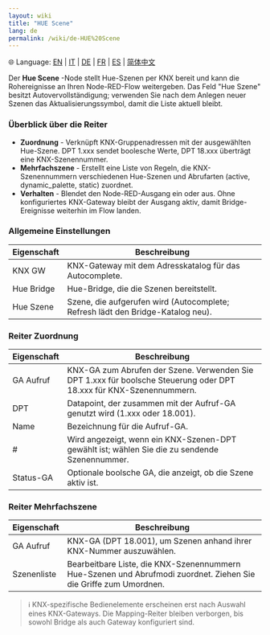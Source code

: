 ```yaml
---
layout: wiki
title: "HUE Scene"
lang: de
permalink: /wiki/de-HUE%20Scene
---
```

🌐 Language: [EN](https://supergiovane.github.io/node-red-contrib-knx-ultimate/wiki/HUE%20Scene) | [IT](https://supergiovane.github.io/node-red-contrib-knx-ultimate/wiki/it-HUE%20Scene) | [DE](https://supergiovane.github.io/node-red-contrib-knx-ultimate/wiki/de-HUE%20Scene) | [FR](https://supergiovane.github.io/node-red-contrib-knx-ultimate/wiki/fr-HUE%20Scene) | [ES](https://supergiovane.github.io/node-red-contrib-knx-ultimate/wiki/es-HUE%20Scene) | [简体中文](https://supergiovane.github.io/node-red-contrib-knx-ultimate/wiki/zh-CN-HUE%20Scene)

Der **Hue Scene** -Node stellt Hue-Szenen per KNX bereit und kann die Rohereignisse an Ihren Node-RED-Flow weitergeben. Das Feld "Hue Szene" besitzt Autovervollständigung; verwenden Sie nach dem Anlegen neuer Szenen das Aktualisierungssymbol, damit die Liste aktuell bleibt.

### Überblick über die Reiter

- **Zuordnung** - Verknüpft KNX-Gruppenadressen mit der ausgewählten Hue-Szene. DPT 1.xxx sendet boolesche Werte, DPT 18.xxx überträgt eine KNX-Szenennummer.
- **Mehrfachszene** - Erstellt eine Liste von Regeln, die KNX-Szenennummern verschiedenen Hue-Szenen und Abrufarten (active, dynamic\_palette, static) zuordnet.
- **Verhalten** - Blendet den Node-RED-Ausgang ein oder aus. Ohne konfiguriertes KNX-Gateway bleibt der Ausgang aktiv, damit Bridge-Ereignisse weiterhin im Flow landen.

### Allgemeine Einstellungen

| Eigenschaft | Beschreibung |
|--|--|
| KNX GW | KNX-Gateway mit dem Adresskatalog für das Autocomplete. |
| Hue Bridge | Hue-Bridge, die die Szenen bereitstellt. |
| Hue Szene | Szene, die aufgerufen wird (Autocomplete; Refresh lädt den Bridge-Katalog neu). |

### Reiter Zuordnung

| Eigenschaft | Beschreibung |
|--|--|
| GA Aufruf | KNX-GA zum Abrufen der Szene. Verwenden Sie DPT 1.xxx für boolsche Steuerung oder DPT 18.xxx für KNX-Szenennummern. |
| DPT | Datapoint, der zusammen mit der Aufruf-GA genutzt wird (1.xxx oder 18.001). |
| Name | Bezeichnung für die Aufruf-GA. |
| # | Wird angezeigt, wenn ein KNX-Szenen-DPT gewählt ist; wählen Sie die zu sendende Szenennummer. |
| Status-GA | Optionale boolsche GA, die anzeigt, ob die Szene aktiv ist. |

### Reiter Mehrfachszene

| Eigenschaft | Beschreibung |
|--|--|
| GA Aufruf | KNX-GA (DPT 18.001), um Szenen anhand ihrer KNX-Nummer auszuwählen. |
| Szenenliste | Bearbeitbare Liste, die KNX-Szenennummern Hue-Szenen und Abrufmodi zuordnet. Ziehen Sie die Griffe zum Umordnen. |

> ℹ️ KNX-spezifische Bedienelemente erscheinen erst nach Auswahl eines KNX-Gateways. Die Mapping-Reiter bleiben verborgen, bis sowohl Bridge als auch Gateway konfiguriert sind.
